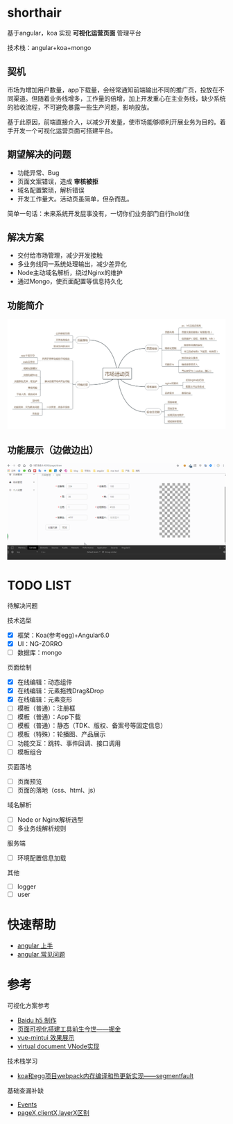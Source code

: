 # shorthair
基于angular，koa 实现 **可视化运营页面** 管理平台

技术栈：angular+koa+mongo

## 契机
市场为增加用户数量，app下载量，会经常通知前端输出不同的推广页，投放在不同渠道。但随着业务线增多，工作量的倍增，加上开发重心在主业务线，缺少系统的验收流程，不可避免暴露一些生产问题，影响投放。

基于此原因，前端直接介入，以减少开发量，使市场能够顺利开展业务为目的。着手开发一个可视化运营页面可搭建平台。

## 期望解决的问题
- 功能异常、Bug
- 页面文案错误，造成 **审核被拒**
- 域名配置繁琐，解析错误
- 开发工作量大。活动页虽简单，但杂而乱。

简单一句话：未来系统开发屁事没有，一切你们业务部门自行hold住

## 解决方案
- 交付给市场管理，减少开发接触
- 多业务线同一系统处理输出，减少差异化
- Node主动域名解析，绕过Nginx的维护
- 通过Mongo，使页面配置等信息持久化

## 功能简介
![简介](./doc/market.png)

## 功能展示（边做边出）
![元素移动](./doc/show/element_move.gif)

# TODO LIST
待解决问题

技术选型
- [x] 框架：Koa(参考egg)+Angular6.0
- [x] UI：NG-ZORRO
- [ ] 数据库：mongo

页面绘制
- [x] 在线编辑：动态组件
- [x] 在线编辑：元素拖拽Drag&Drop
- [x] 在线编辑：元素变形
- [ ] 模板（普通）：注册框
- [ ] 模板（普通）：App下载
- [ ] 模板（普通）：静态（TDK、版权、备案号等固定信息）
- [ ] 模板（特殊）：轮播图、产品展示
- [ ] 功能交互：跳转、事件回调、接口调用
- [ ] 模板组合

页面落地
- [ ] 页面预览
- [ ] 页面的落地（css、html、js）

域名解析
- [ ] Node or Nginx解析选型
- [ ] 多业务线解析规则

服务端
- [ ] 环境配置信息加载


其他
- [ ] logger
- [ ] user

# 快速帮助
- [angular 上手](./doc/angular_start.md)
- [angular 常见问题](./doc/angular_question.md)

# 参考
可视化方案参考
- [Baidu h5 制作](https://h5.bce.baidu.com)
- [页面可视化搭建工具前生今世——掘金](https://juejin.im/post/5b0324f4518825426a20008d)
- [vue-mintui 效果展示](https://github.com/mint-ui/docs/blob/master/src/components/phone.vue)
- [virtual document VNode实现](https://segmentfault.com/a/1190000008291645)

技术栈学习
- [koa和egg项目webpack内存编译和热更新实现——segmentfault](https://segmentfault.com/a/1190000009377030)

基础查漏补缺
- [Events](https://developer.mozilla.org/zh-CN/docs/Web/Events)
- [pageX,clientX,layerX区别](https://bbs.xiuno.com/thread-3610.htm)
